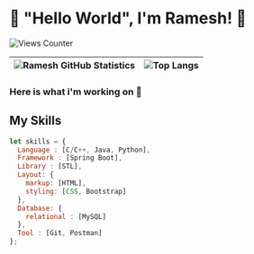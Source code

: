 # 👋 "Hello World", I'm Ramesh! 🙏

![Views Counter](https://komarev.com/ghpvc/?username=ramesh-11&color=brightgreen&style=plastic&label=PROFILE+VIEWS)

| ![Ramesh GitHub Statistics](https://github-readme-stats.vercel.app/api?username=ramesh-11&show_icons=true&bg_color=30,e96443,904e95&title_color=fff&text_color=fff&count_private=true&layout=compact) | ![Top Langs](https://github-readme-stats.vercel.app/api/top-langs/?username=ramesh-11&langs_count=11&layout=compact&bg_color=30,e96443,904e95&title_color=fff&text_color=fff) |
| --- | --- |
### Here is what i'm working on 🙂
## My Skills 
```js
let skills = {
  Language : [C/C++, Java, Python],
  Framework : [Spring Boot],
  Library : [STL],
  Layout: {
    markup: [HTML],
    styling: [CSS, Bootstrap]
  },
  Database: {
    relational : [MySQL]
  },
  Tool : [Git, Postman]
};
```
<!-- ![Trophies 🏆](https://github-profile-trophy.vercel.app/?username=ramesh-11) -->
<!--
**ramesh-11/ramesh-11** is a ✨ _special_ ✨ repository because its `README.md` (this file) appears on your GitHub profile.

Here are some ideas to get you started:

- 🔭 I’m currently working on ...
- 🌱 I’m currently learning ...
- 👯 I’m looking to collaborate on ...
- 🤔 I’m looking for help with ...
- 💬 Ask me about ...
- 📫 How to reach me: ...
- 😄 Pronouns: ...
- ⚡ Fun fact: ...
-->
